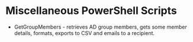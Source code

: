 # Miscellaneous PowerShell Scripts

* GetGroupMembers - retrieves AD group members, gets some member details, formats, exports to CSV and emails to a recipient.
